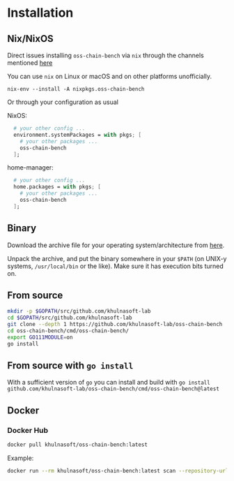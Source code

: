 # Installation

## Nix/NixOS

Direct issues installing `oss-chain-bench` via `nix` through the channels mentioned [here](https://nixos.wiki/wiki/Support)

You can use `nix` on Linux or macOS and on other platforms unofficially.

`nix-env --install -A nixpkgs.oss-chain-bench`

Or through your configuration as usual

NixOS:

```nix
  # your other config ...
  environment.systemPackages = with pkgs; [
    # your other packages ...
    oss-chain-bench
  ];
```

home-manager:

```nix
  # your other config ...
  home.packages = with pkgs; [
    # your other packages ...
    oss-chain-bench
  ];
```

## Binary

Download the archive file for your operating system/architecture from [here](https://github.com/khulnasoft-lab/oss-chain-bench/releases/latest).
<!-- TODO: swap to GH pages [here](https://github.com/khulnasoft-lab/oss-chain-bench/releases/tag/{{ git.tag }}). -->
Unpack the archive, and put the binary somewhere in your `$PATH` (on UNIX-y systems, `/usr/local/bin` or the like).
Make sure it has execution bits turned on.

## From source

```bash
mkdir -p $GOPATH/src/github.com/khulnasoft-lab
cd $GOPATH/src/github.com/khulnasoft-lab
git clone --depth 1 https://github.com/khulnasoft-lab/oss-chain-bench
cd oss-chain-bench/cmd/oss-chain-bench/
export GO111MODULE=on
go install
```
<!-- TODO: swap to GH pages git clone --depth 1 --branch {{ git.tag }} https://github.com/khulnasoft-lab/oss-chain-bench -->

## From source with `go install`

With a sufficient version of `go` you can install and build with `go install github.com/khulnasoft-lab/oss-chain-bench/cmd/oss-chain-bench@latest`
<!-- TODO: swap to GH pages `go install github.com/khulnasoft-lab/oss-chain-bench/cmd/oss-chain-bench@{{ git.tag }}` -->

## Docker

### Docker Hub

```bash
docker pull khulnasoft/oss-chain-bench:latest
```
<!-- TODO: swap to GH pages {{ git.tag[1:] }} -->

Example:

  ```bash
  docker run --rm khulnasoft/oss-chain-bench:latest scan --repository-url <REPOSITORY_URL> --access-token <TOKEN>
  ```
